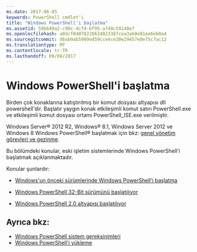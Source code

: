 ```yaml
---
ms.date: 2017-06-05
keywords: PowerShell cmdlet'i
title: "Windows PowerShell'i başlatma"
ms.assetid: 59b649a2-c90c-4cf4-bf95-a740c59148e7
ms.openlocfilehash: a8dcf04078228624023387cea3ab8e81ee6eb0a4
ms.sourcegitcommit: d6ab9ab5909ed59cce4ce30e29457e0e75c7ac12
ms.translationtype: MT
ms.contentlocale: tr-TR
ms.lasthandoff: 09/08/2017
---
```

# <a name="starting-windows-powershell"></a>Windows PowerShell'i başlatma
Birden çok konaklarına katıştırılmış bir komut dosyası altyapısı dll powershell'dir.  Başlatır yaygın konak etkileşimli komut satırı PowerShell.exe ve etkileşimli komut dosyası ortamı PowerShell_ISE.exe verilmiştir.  

Windows Server® 2012 R2, Windows® 8.1, Windows Server 2012 ve Windows 8 Windows PowerShell® başlatmak için bkz: [genel yönetim görevleri ve gezinme](http://technet.microsoft.com/library/hh831491.aspx).

Bu bölümdeki konular, eski işletim sistemlerinde Windows PowerShell'i başlatmak açıklanmaktadır.

Konular şunlardır:

- [Windows'un önceki sürümlerinde Windows PowerShell'i başlatma](Starting-Windows-PowerShell-on-Earlier-Versions-of-Windows.md)

- [Windows PowerShell 32-Bit sürümünü başlatılıyor](Starting-the-32-Bit-Version-of-Windows-PowerShell.md)

- [Windows PowerShell 2.0 altyapısı başlatılıyor](Starting-the-Windows-PowerShell-2.0-Engine.md)

## <a name="see-also"></a>Ayrıca bkz:
- [Windows PowerShell sistem gereksinimleri](Windows-PowerShell-System-Requirements.md)
- [Windows PowerShell'i yükleme](Installing-Windows-PowerShell.md)

